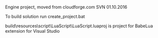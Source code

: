 Engine project, moved from cloudforge.com SVN 01.10.2016

To build solution run create_project.bat

build\resources\script\LuaScript\LuaScript.luaproj is project for BabeLua extension for Visual Studio